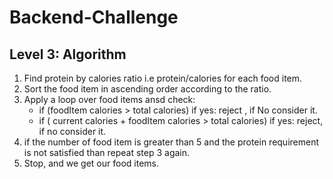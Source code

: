 # Backend-Challenge

## Level 3: Algorithm
 1. Find protein by calories ratio i.e protein/calories for each food item.
 2. Sort the food item in ascending order according to the ratio.
 3. Apply a loop over food items ansd check:
    - if (foodItem calories > total calories) if yes: reject , if No consider it.
    - if ( current calories + foodItem calories > total calories) if yes: reject, if no consider it.
 4. if the number of food item is greater than 5 and the protein requirement is not satisfied than repeat step 3 again.
 5. Stop, and we get our food items.
